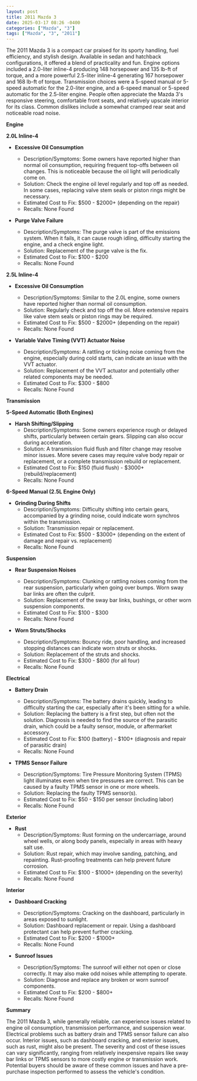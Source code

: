 ```yaml
---
layout: post
title: 2011 Mazda 3
date: 2025-03-17 08:26 -0400
categories: ["Mazda", "3"]
tags: ["Mazda", "3", "2011"]
---
```

The 2011 Mazda 3 is a compact car praised for its sporty handling, fuel efficiency, and stylish design. Available in sedan and hatchback configurations, it offered a blend of practicality and fun. Engine options included a 2.0-liter inline-4 producing 148 horsepower and 135 lb-ft of torque, and a more powerful 2.5-liter inline-4 generating 167 horsepower and 168 lb-ft of torque. Transmission choices were a 5-speed manual or 5-speed automatic for the 2.0-liter engine, and a 6-speed manual or 5-speed automatic for the 2.5-liter engine. People often appreciate the Mazda 3's responsive steering, comfortable front seats, and relatively upscale interior for its class. Common dislikes include a somewhat cramped rear seat and noticeable road noise.

**Engine**

**2.0L Inline-4**

*   **Excessive Oil Consumption**
    *   Description/Symptoms: Some owners have reported higher than normal oil consumption, requiring frequent top-offs between oil changes. This is noticeable because the oil light will periodically come on.
    *   Solution: Check the engine oil level regularly and top off as needed. In some cases, replacing valve stem seals or piston rings might be necessary.
    *   Estimated Cost to Fix: $500 - $2000+ (depending on the repair)
    *   Recalls: None Found

*   **Purge Valve Failure**
    *   Description/Symptoms: The purge valve is part of the emissions system. When it fails, it can cause rough idling, difficulty starting the engine, and a check engine light.
    *   Solution: Replacement of the purge valve is the fix.
    *   Estimated Cost to Fix: $100 - $200
    *   Recalls: None Found

**2.5L Inline-4**

*   **Excessive Oil Consumption**
    *   Description/Symptoms: Similar to the 2.0L engine, some owners have reported higher than normal oil consumption.
    *   Solution: Regularly check and top off the oil. More extensive repairs like valve stem seals or piston rings may be required.
    *   Estimated Cost to Fix: $500 - $2000+ (depending on the repair)
    *   Recalls: None Found

*   **Variable Valve Timing (VVT) Actuator Noise**
    *   Description/Symptoms: A rattling or ticking noise coming from the engine, especially during cold starts, can indicate an issue with the VVT actuator.
    *   Solution: Replacement of the VVT actuator and potentially other related components may be needed.
    *   Estimated Cost to Fix: $300 - $800
    *   Recalls: None Found

**Transmission**

**5-Speed Automatic (Both Engines)**

*   **Harsh Shifting/Slipping**
    *   Description/Symptoms: Some owners experience rough or delayed shifts, particularly between certain gears. Slipping can also occur during acceleration.
    *   Solution: A transmission fluid flush and filter change may resolve minor issues. More severe cases may require valve body repair or replacement, or a complete transmission rebuild or replacement.
    *   Estimated Cost to Fix: $150 (fluid flush) - $3000+ (rebuild/replacement)
    *   Recalls: None Found

**6-Speed Manual (2.5L Engine Only)**

*   **Grinding During Shifts**
    *   Description/Symptoms: Difficulty shifting into certain gears, accompanied by a grinding noise, could indicate worn synchros within the transmission.
    *   Solution: Transmission repair or replacement.
    *   Estimated Cost to Fix: $500 - $3000+ (depending on the extent of damage and repair vs. replacement)
    *   Recalls: None Found

**Suspension**

*   **Rear Suspension Noises**
    *   Description/Symptoms: Clunking or rattling noises coming from the rear suspension, particularly when going over bumps. Worn sway bar links are often the culprit.
    *   Solution: Replacement of the sway bar links, bushings, or other worn suspension components.
    *   Estimated Cost to Fix: $100 - $300
    *   Recalls: None Found

*   **Worn Struts/Shocks**
    *   Description/Symptoms: Bouncy ride, poor handling, and increased stopping distances can indicate worn struts or shocks.
    *   Solution: Replacement of the struts and shocks.
    *   Estimated Cost to Fix: $300 - $800 (for all four)
    *   Recalls: None Found

**Electrical**

*   **Battery Drain**
    *   Description/Symptoms: The battery drains quickly, leading to difficulty starting the car, especially after it's been sitting for a while.
    *   Solution: Replacing the battery is a first step, but often not the solution. Diagnosis is needed to find the source of the parasitic drain, which could be a faulty sensor, module, or aftermarket accessory.
    *   Estimated Cost to Fix: $100 (battery) - $100+ (diagnosis and repair of parasitic drain)
    *   Recalls: None Found

*   **TPMS Sensor Failure**
    *   Description/Symptoms: Tire Pressure Monitoring System (TPMS) light illuminates even when tire pressures are correct. This can be caused by a faulty TPMS sensor in one or more wheels.
    *   Solution: Replacing the faulty TPMS sensor(s).
    *   Estimated Cost to Fix: $50 - $150 per sensor (including labor)
    *   Recalls: None Found

**Exterior**

*   **Rust**
    *   Description/Symptoms: Rust forming on the undercarriage, around wheel wells, or along body panels, especially in areas with heavy salt use.
    *   Solution: Rust repair, which may involve sanding, patching, and repainting. Rust-proofing treatments can help prevent future corrosion.
    *   Estimated Cost to Fix: $100 - $1000+ (depending on the severity)
    *   Recalls: None Found

**Interior**

*   **Dashboard Cracking**
    *   Description/Symptoms: Cracking on the dashboard, particularly in areas exposed to sunlight.
    *   Solution: Dashboard replacement or repair. Using a dashboard protectant can help prevent further cracking.
    *   Estimated Cost to Fix: $200 - $1000+
    *   Recalls: None Found

*   **Sunroof Issues**
    *   Description/Symptoms: The sunroof will either not open or close correctly. It may also make odd noises while attempting to operate.
    *   Solution: Diagnose and replace any broken or worn sunroof components.
    *   Estimated Cost to Fix: $200 - $800+
    *   Recalls: None Found

**Summary**

The 2011 Mazda 3, while generally reliable, can experience issues related to engine oil consumption, transmission performance, and suspension wear. Electrical problems such as battery drain and TPMS sensor failure can also occur. Interior issues, such as dashboard cracking, and exterior issues, such as rust, might also be present. The severity and cost of these issues can vary significantly, ranging from relatively inexpensive repairs like sway bar links or TPMS sensors to more costly engine or transmission work. Potential buyers should be aware of these common issues and have a pre-purchase inspection performed to assess the vehicle's condition.

